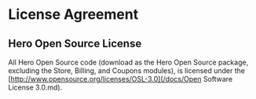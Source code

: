 # License Agreement

## Hero Open Source License

All Hero Open Source code (download as the Hero Open Source package, excluding the Store, Billing, and Coupons modules), is licensed under the [http://www.opensource.org/licenses/OSL-3.0](/docs/Open Software License 3.0.md).